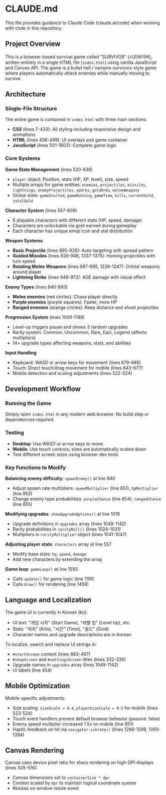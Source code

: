 # CLAUDE.md

This file provides guidance to Claude Code (claude.ai/code) when working with code in this repository.

## Project Overview

This is a browser-based survival game called "SURVIVOR" (시르바이버), written entirely in a single HTML file (`index.html`) using vanilla JavaScript and Canvas API. The game is a bullet hell / vampire survivors-style game where players automatically attack enemies while manually moving to survive.

## Architecture

### Single-File Structure
The entire game is contained in `index.html` with three main sections:
- **CSS** (lines 7-433): All styling including responsive design and animations
- **HTML** (lines 436-499): UI overlays and game container
- **JavaScript** (lines 501-1603): Complete game logic

### Core Systems

**Game State Management** (lines 520-636)
- `player` object: Position, stats (HP, XP, level), size, speed
- Multiple arrays for game entities: `enemies`, `projectiles`, `missiles`, `lightnings`, `enemyProjectiles`, `xpOrbs`, `goldOrbs`, `meleeWeapons`
- Global state: `gameStarted`, `gameRunning`, `gameTime`, `kills`, `currentGold`, `totalGold`

**Character System** (lines 557-609)
- 6 playable characters with different stats (HP, speed, damage)
- Characters are unlockable via gold earned during gameplay
- Each character has unique emoji icon and stat distribution

**Weapon Systems**
- **Basic Projectile** (lines 895-926): Auto-targeting with spread pattern
- **Guided Missiles** (lines 928-946, 1337-1375): Homing projectiles with turn speed
- **Rotating Melee Weapons** (lines 687-695, 1226-1247): Orbital weapons around player
- **Lightning Strike** (lines 948-972): AOE damage with visual effect

**Enemy Types** (lines 840-893)
- **Melee enemies** (red circles): Chase player directly
- **Purple enemies** (purple squares): Faster, more HP
- **Ranged enemies** (orange circles): Keep distance and shoot projectiles

**Progression System** (lines 1009-1189)
- Level-up triggers pause and shows 3 random upgrades
- Rarity system: Common, Uncommon, Rare, Epic, Legend (affects multipliers)
- 14+ upgrade types affecting weapons, stats, and abilities

**Input Handling**
- Keyboard: WASD or arrow keys for movement (lines 679-685)
- Touch: Direct touch/drag movement for mobile (lines 643-677)
- Mobile detection and scaling adjustments (lines 522-524)

## Development Workflow

### Running the Game
Simply open `index.html` in any modern web browser. No build step or dependencies required.

### Testing
- **Desktop**: Use WASD or arrow keys to move
- **Mobile**: Use touch controls; sizes are automatically scaled down
- Test different screen sizes using browser dev tools

### Key Functions to Modify

**Balancing enemy difficulty**: `spawnEnemy()` at line 840
- Adjust spawn rate multipliers: `speedMultiplier` (line 851), `hpMultiplier` (line 852)
- Change enemy type probabilities: `purpleChance` (line 854), `rangedChance` (line 855)

**Modifying upgrades**: `showUpgradeOptions()` at line 1019
- Upgrade definitions in `upgrades` array (lines 1049-1142)
- Rarity probabilities in `rarityRoll()` (lines 1024-1031)
- Multipliers in `rarityMultiplier` object (lines 1041-1047)

**Adjusting player stats**: `characters` array at line 557
- Modify base stats: `hp`, `speed`, `damage`
- Add new characters by extending the array

**Game loop**: `gameLoop()` at line 1593
- Calls `update()` for game logic (line 1191)
- Calls `draw()` for rendering (line 1459)

## Language and Localization

The game UI is currently in Korean (ko):
- UI text: "게임 시작" (Start Game), "레벨 업" (Level Up), etc.
- Stats: "처치" (Kills), "시간" (Time), "골드" (Gold)
- Character names and upgrade descriptions are in Korean

To localize, search and replace UI strings in:
- `#startScreen` content (lines 463-467)
- `#shopScreen` and `#settingsScreen` titles (lines 332-336)
- Upgrade names in `upgrades` array (lines 1049-1142)
- UI labels (line 454)

## Mobile Optimization

Mobile-specific adjustments:
- Size scaling: `sizeScale = 0.4`, `playerSizeScale = 0.5` for mobile (lines 523-524)
- Touch event handlers prevent default browser behavior (passive: false)
- Enemy speed multiplier increased 1.5x on mobile (line 851)
- Haptic feedback on hit via `navigator.vibrate()` (lines 1298-1299, 1393-1394)

## Canvas Rendering

Canvas uses device pixel ratio for sharp rendering on high-DPI displays (lines 505-516):
- Canvas dimensions set to `containerSize * dpr`
- Context scaled by `dpr` to maintain logical coordinate system
- Resizes on window resize event
